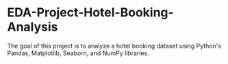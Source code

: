 # EDA-Project-Hotel-Booking-Analysis
The goal of this project is to analyze a hotel booking dataset using Python's Pandas, Matplotlib, Seaborn, and NumPy libraries. 
